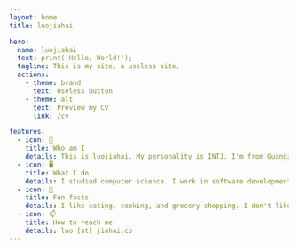 ```yaml
---
layout: home
title: luojiahai

hero:
  name: luojiahai
  text: print('Hello, World!');
  tagline: This is my site, a useless site.
  actions:
    - theme: brand
      text: Useless button
    - theme: alt
      text: Preview my CV
      link: /cv

features:
  - icon: 🤔
    title: Who am I
    details: This is luojiahai. My personality is INTJ. I'm from Guangzhou, China and currently based in Melbourne, Australia.
  - icon: 🖥️
    title: What I do
    details: I studied computer science. I work in software development engineering. I'm currently working hard for a living.
  - icon: 🍚
    title: Fun facts
    details: I like eating, cooking, and grocery shopping. I don't like sports.
  - icon: 📫
    title: How to reach me
    details: luo [at] jiahai.co
---
```

